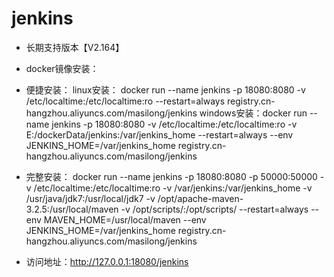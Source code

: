 # jenkins
- 长期支持版本【V2.164】
- docker镜像安装：
- 便捷安装：
linux安装： docker run --name jenkins -p 18080:8080 -v /etc/localtime:/etc/localtime:ro --restart=always registry.cn-hangzhou.aliyuncs.com/masilong/jenkins
windows安装：docker run --name jenkins -p 18080:8080 -v /etc/localtime:/etc/localtime:ro -v E:/dockerData/jenkins:/var/jenkins_home --restart=always --env JENKINS_HOME=/var/jenkins_home registry.cn-hangzhou.aliyuncs.com/masilong/jenkins


- 完整安装：
docker run --name jenkins -p 18080:8080 -p 50000:50000 -v /etc/localtime:/etc/localtime:ro -v /var/jenkins:/var/jenkins_home -v /usr/java/jdk7:/usr/local/jdk7 -v /opt/apache-maven-3.2.5:/usr/local/maven -v /opt/scripts/:/opt/scripts/ --restart=always --env MAVEN_HOME=/usr/local/maven --env JENKINS_HOME=/var/jenkins_home registry.cn-hangzhou.aliyuncs.com/masilong/jenkins

- 访问地址：http://127.0.0.1:18080/jenkins
